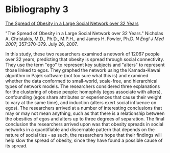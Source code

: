 # Bibliography 3

[The Spread of Obesity in a Large Social Network over 32 Years](http://www.nejm.org/doi/full/10.1056/NEJMsa066082#t=article)

"The Spread of Obesity in a Large Social Network over 32 Years." Nicholas A. Christakis, M.D., Ph.D., M.P.H., and James H. Fowler, Ph.D. _N Engl J Med 2007_; 357:370-379. July 26, 2007.

In this study, these two researchers examined a network of 12067 people over 32 years, predicting that obesity is spread through social connectivity. They use the term "ego" to represent key subjects and "alters" to represent those linked to egos. They graphed the network using the Kamada-Kawai algorithm in Pajek software (not too sure what this is) and examined whether the data conformed to small-world, scale-free, and hierarchical types of network models. The researchers considered three explanations for the clustering of obese people: homophily (egos associate with alters), confounding (egos share attributes or experiences that cause their weight to vary at the same time), and induction (alters exert social influence on egos). The researchers arrived at a number of interesting conclusions that may or may not mean anything, such as that there is a relationship between the obesities of egos and alters up to three degrees of separation. The final conclusion the researchers arrived upon was that obesity spreads in social networks in a quantifiable and discernable pattern that depends on the nature of social ties - as such, the researchers hope that their findings will help slow the spread of obesity, since they have found a possible cause of its spread.
